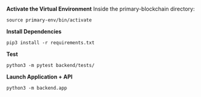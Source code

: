 **Activate the Virtual Environment**
Inside the primary-blockchain directory:
```
source primary-env/bin/activate
```
**Install Dependencies**
```
pip3 install -r requirements.txt
```
**Test**
```
python3 -m pytest backend/tests/
```
**Launch Application + API**
```
python3 -m backend.app
```
